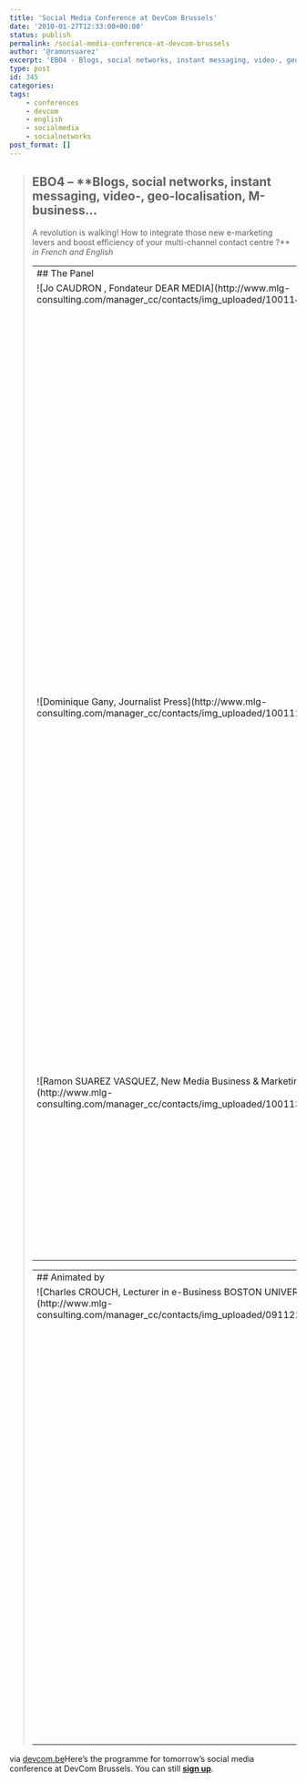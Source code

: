 ```yaml
---
title: 'Social Media Conference at DevCom Brussels'
date: '2010-01-27T12:33:00+00:00'
status: publish
permalink: /social-media-conference-at-devcom-brussels
author: '@ramonsuarez'
excerpt: 'EBO4 - Blogs, social networks, instant messaging, video-, geo-localisation, M-business... A revolution is walking! How to integrate those new e-marketing levers and boost efficiency of your multi-channel contact centre ? in French and English The ...'
type: post
id: 345
categories:
tags:
    - conferences
    - devcom
    - english
    - socialmedia
    - socialnetworks
post_format: []
---
```

> ## EBO4 – **Blogs, social networks, instant messaging, video-, geo-localisation, M-business…  
> A revolution is walking! How to integrate those new e-marketing levers and boost efficiency of your multi-channel contact centre ?** *in French and English*
> 
> 
> <table border="0"><tbody><tr><td colspan="4">## The Panel
> 
> </td></tr><tr><td valign="top">![Jo CAUDRON , Fondateur DEAR MEDIA](http://www.mlg-consulting.com/manager_cc/contacts/img_uploaded/100114092411_joc.jpg)</td><td class="txt" valign="top">**Jo CAUDRON**   
> Fondateur DEAR MEDIA</td><td valign="top">![Jean Michel FLAMANT, Pr&eacute;sident IDEES 3COM SAS](http://www.mlg-consulting.com/manager_cc/contacts/img_uploaded/thmb_090407230331_maphoto.jpg)</td><td class="txt" valign="top">**Jean Michel FLAMANT**  
> Président IDEES 3COM SAS  
> Après 10 ans comme directeur de projets dans le domaine du multimedia puis dans la grande distribution, Jean-Michel Flamant crée Idées-3com SAS en 2006. Idées-3com est est reconnue comme spécialiste dans la création d’outils d’aide à la vente sur les sites de E Commerce et dans les Serious Games.</td></tr><tr><td valign="top">![Dominique Gany, Journalist Press](http://www.mlg-consulting.com/manager_cc/contacts/img_uploaded/100112101221_dominique_gany.jpg)</td><td class="txt" valign="top">**Dominique Gany**  
> Journalist Press</td><td valign="top">![Pierre LELONG, Manager de projets innovants, Consultant e-commerce Technofutur TIC](http://www.mlg-consulting.com/manager_cc/contacts/img_uploaded/thmb_090309094006_plcolloque.gif)</td><td class="txt" valign="top">**Pierre LELONG**  
> Manager de projets innovants, Consultant e-commerce Technofutur TIC  
> Expert Web  
> Initiateur de programmes publics TIC  
> Créateur et coordinateur du PR&D  
> Organisateur de Solutions Business, des Rewics, de la Semaine Numérique  
> Auditeur e-business près la Région wallonne  
> Conférencier et chargé de cours universitaire</td></tr><tr><td valign="top">![Ramon SUAREZ VASQUEZ, New Media Business & Marketing Consultant CLEVERWOOD](http://www.mlg-consulting.com/manager_cc/contacts/img_uploaded/100113114614_ramon.jpg)</td><td class="txt" valign="top">[**Ramon SUAREZ VASQUEZ**](http://twitter.com/ramonsuarez "Ramon's Twitter")  
> New Media Business & Marketing Consultant CLEVERWOOD  
> Ramón Suárez is a new media business and marketing consultant passionate about internet and mobile communications. With more than 10 years of experience, he helps clients find and implement the best solution to reach their strategic business goals.</td></tr></tbody></table>
> 
> <table border="0"><tbody><tr><td colspan="4">## Animated by
> 
> </td></tr><tr><td valign="top">![Charles CROUCH, Lecturer in e-Business BOSTON UNIVERSITY](http://www.mlg-consulting.com/manager_cc/contacts/img_uploaded/091122191143_crouch.jpg)</td><td class="txt" valign="top">**Charles CROUCH**  
> Lecturer in e-Business BOSTON UNIVERSITY  
> Charles presents lively, interactive courses, seminars and workshops to help people better understand and use the Internet in business and in their daily lives. Whether teaching in the classroom, presenting at a congress, or working directly with companies on a project, he focuses on giving practical information which people can use to improve their own online performance.</td></tr></tbody></table>

via [devcom.be](http://www.devcom.be/conferences_content/155032/blogs-social-networks-instant-messaging-video-geo-localisation-m-business-a-revolution-is-walking-how-to-integrate-those-new-e-marketing-levers-and-boost-efficiency-of-your-multi-channel-contact-centre-in-french-and-english.html)Here’s the programme for tomorrow’s social media conference at DevCom Brussels. You can still **[sign up](http://www.devcom.be/panier/INSCR_index.php?id_event=691)**.

